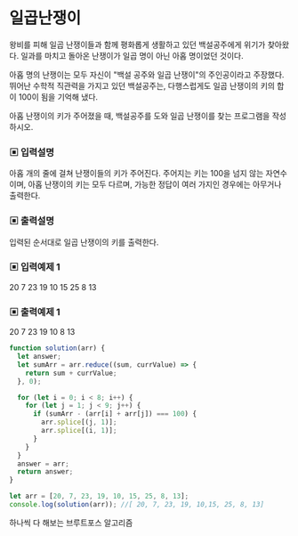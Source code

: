 # 일곱난쟁이

왕비를 피해 일곱 난쟁이들과 함께 평화롭게 생활하고 있던 백설공주에게 위기가 찾아왔다. 일과를 마치고 돌아온 난쟁이가 일곱 명이 아닌 아홉 명이었던 것이다.

아홉 명의 난쟁이는 모두 자신이 "백설 공주와 일곱 난쟁이"의 주인공이라고 주장했다. 뛰어난 수학적 직관력을 가지고 있던 백설공주는, 다행스럽게도 일곱 난쟁이의 키의 합이 100이 됨을 기억해 냈다.

아홉 난쟁이의 키가 주어졌을 때, 백설공주를 도와 일곱 난쟁이를 찾는 프로그램을 작성하시오.

### ▣ 입력설명

아홉 개의 줄에 걸쳐 난쟁이들의 키가 주어진다. 주어지는 키는 100을 넘지 않는 자연수이며, 아홉 난쟁이의 키는 모두 다르며, 가능한 정답이 여러 가지인 경우에는 아무거나 출력한다.

### ▣ 출력설명

입력된 순서대로 일곱 난쟁이의 키를 출력한다.

### ▣ 입력예제 1

20 7 23 19 10 15 25 8 13

### ▣ 출력예제 1

20 7 23 19 10 8 13

```javascript
function solution(arr) {
  let answer;
  let sumArr = arr.reduce((sum, currValue) => {
    return sum + currValue;
  }, 0);

  for (let i = 0; i < 8; i++) {
    for (let j = 1; j < 9; j++) {
      if (sumArr - (arr[i] + arr[j]) === 100) {
        arr.splice[(j, 1)];
        arr.splice[(i, 1)];
      }
    }
  }
  answer = arr;
  return answer;
}

let arr = [20, 7, 23, 19, 10, 15, 25, 8, 13];
console.log(solution(arr)); //[ 20, 7, 23, 19, 10,15, 25, 8, 13]
```

하나씩 다 해보는 브루트포스 알고리즘
